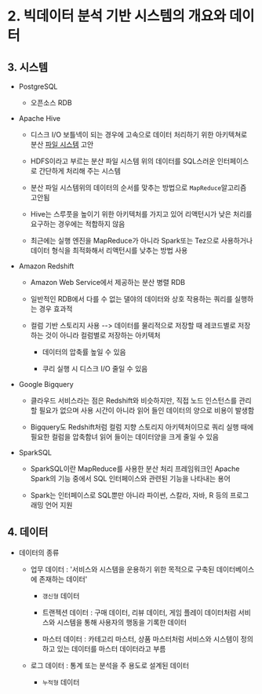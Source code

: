 # 2. 빅데이터 분석 기반 시스템의 개요와 데이터

## 3. 시스템

- PostgreSQL
  
  - 오픈소스 RDB

- Apache Hive
  
  - 디스크 I/O 보틀넥이 되는 경우에 고속으로 데이터 처리하기 위한 아키텍쳐로 분산 <u>파일 시스템</u> 고안
  
  - HDFS이라고 부르는 분산 파일 시스템 위의 데이터를  SQL스러운 인터페이스로 간단하게 처리해 주는 시스템
  
  - 분산 파일 시스템위의 데이터의 순서를 맞추는 방법으로 `MapReduce`알고리즘 고안됨
  
  - Hive는 스루풋을 높이기 위한 아키텍처를 가지고 있어 리액턴시가 낮은 처리를 요구하는 경우에는 적합하지 않음
  
  - 최근에는 실행 엔진을 MapReduce가 아니라 Spark또는  Tez으로 사용하거나 데이터 형식을 최적화해서 리액턴시를 낮추는 방법 사용

- Amazon Redshift
  
  - Amazon Web Service에서 제공하는 분산 병렬 RDB
  
  - 일반적인 RDB에서 다를 수 없는 댈야의 데이터와 상호 작용하는 쿼리를 실행하는 경우 효과적
  
  - 컬럼 기반 스토리지 사용 --> 데이터를 물리적으로 저장할 때 레코드별로 저장하는 것이 아니라 컬럼별로 저장하는 아키텍처 
    
    - 데이터의 압축률 높일 수 있음
    
    - 쿠리 실행 시 디스크 I/O 줄일 수 있음

- Google Bigquery
  
  - 클라우드 서비스라는 점은 Redshift와 비슷하지만, 직접 노드 인스턴스를 관리할 필요가 없으며 사용 시간이 아니라 읽어 들인 데이터의 양으로 비용이 발생함
  
  - Bigquery도 Redshift처럼 컬럼 지향 스토리지 아키텍처이므로 쿼리 실행 때에 필요한 컬럼을 압축함녀 읽어 들이는 데이터양을 크게 줄일 수 있음

- SparkSQL
  
  - SparkSQL이란 MapReduce를 사용한 분산 처리 프레임워크인 Apache Spark의 기능 중에서 SQL 인터페이스와 관련된 기능을 나타내는 용어
  
  - Spark는 인터페이스로 SQL뿐만 아니라 파이썬, 스칼라, 자바, R 등의 프로그래밍 언어 지원



## 4. 데이터

- 데이터의 종류
  
  - 업무 데이터 : '서비스와 시스템을 운용하기 위한 목적으로 구축된 데이터베이스에 존재하는 데이터'
    
    - `갱신형` 데이터
    
    - 트랜젝션 데이터 : 구매 데이터, 리뷰 데이터, 게임 플레이 데이터처럼 서비스와 시스템을 통해 사용자의 행동을 기록한 데이터
    
    - 마스터 데이터 : 카테고리 마스터, 상품 마스터처럼 서비스와 시스템이 정의하고 있는 데이터를 마스터 데이터라고 부름
  
  - 로그 데이터 : 통계 또는 분석을 주 용도로 설계된 데이터
    
    - `누적형` 데이터




